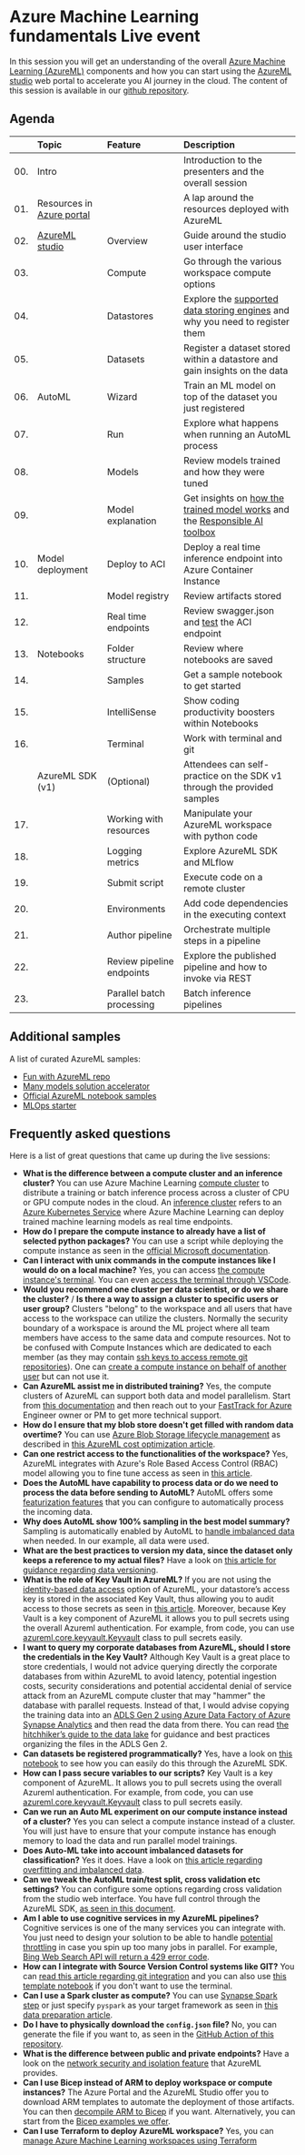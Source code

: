 # Azure Machine Learning fundamentals Live event

In this session you will get an understanding of the overall [Azure Machine Learning (AzureML)](https://docs.microsoft.com/azure/machine-learning/overview-what-is-azure-machine-learning) components and how you can start using the [AzureML studio](https://docs.microsoft.com/azure/machine-learning/overview-what-is-machine-learning-studio) web portal to accelerate you AI journey in the cloud.
The content of this session is available in our [github repository](https://aka.ms/ftalive/azureml/fundamentals).

## Agenda

|     | Topic  | Feature | Description  
| :-- | :----- | :-----  | :-----
| 00. | Intro  |     | Introduction to the presenters and the overall session
| 01. | Resources in [Azure portal](http://portal.azure.com/) | | A lap around the resources deployed with AzureML
| 02. | [AzureML studio](https://ml.azure.com/) | Overview | Guide around the studio user interface
| 03. |  | Compute | Go through the various workspace compute options
| 04. |  | Datastores | Explore the [supported data storing engines](https://docs.microsoft.com/azure/machine-learning/how-to-access-data#supported-data-storage-service-types) and why you need to register them
| 05. |  | Datasets | Register a dataset stored within a datastore and gain insights on the data
| 06. | AutoML | Wizard | Train an ML model on top of the dataset you just registered
| 07. |  | Run | Explore what happens when running an AutoML process
| 08. |  | Models | Review models trained and how they were tuned
| 09. |  | Model explanation | Get insights on [how the trained model works](https://interpret.ml/) and the [Responsible AI toolbox](https://responsibleaitoolbox.ai/)
| 10. | Model deployment | Deploy to ACI | Deploy a real time inference endpoint into Azure Container Instance
| 11. | | Model registry | Review artifacts stored
| 12. | | Real time endpoints | Review swagger.json and [test](https://reqbin.com/jpipz03n) the ACI endpoint
| 13. | Notebooks | Folder structure | Review where notebooks are saved
| 14. |  | Samples | Get a sample notebook to get started
| 15. |  | IntelliSense | Show coding productivity boosters within Notebooks
| 16. |  | Terminal | Work with terminal and git
|     | AzureML SDK (v1) | (Optional) | Attendees can self-practice on the SDK v1 through the provided samples 
| 17. |  | Working with resources | Manipulate your AzureML workspace with python code
| 18. |  | Logging metrics | Explore AzureML SDK and MLflow
| 19. |  | Submit script | Execute code on a remote cluster
| 20. |  | Environments | Add code dependencies in the executing context
| 21. |  | Author pipeline | Orchestrate multiple steps in a pipeline
| 22. |  | Review pipeline endpoints | Explore the published pipeline and how to invoke via REST
| 23. |  | Parallel batch processing | Batch inference pipelines

## Additional samples

A list of curated AzureML samples:

- [Fun with AzureML repo](https://github.com/rndazurescript/FunWithAzureML)
- [Many models solution accelerator](https://github.com/microsoft/solution-accelerator-many-models)
- [Official AzureML notebook samples](https://github.com/Azure/MachineLearningNotebooks/)
- [MLOps starter](https://aka.ms/mlops)

## Frequently asked questions

Here is a list of great questions that came up during the live sessions:

- **What is the difference between a compute cluster and an inference cluster?** You can use Azure Machine Learning [compute cluster](https://docs.microsoft.com/azure/machine-learning/how-to-create-attach-compute-cluster?tabs=python) to distribute a training or batch inference process across a cluster of CPU or GPU compute nodes in the cloud. An [inference cluster](https://docs.microsoft.com/azure/machine-learning/how-to-create-attach-kubernetes?tabs=python) refers to an [Azure Kubernetes Service](https://azure.microsoft.com/services/kubernetes-service/) where Azure Machine Learning can deploy trained machine learning models as real time endpoints.
- **How do I prepare the compute instance to already have a list of selected python packages?** You can use a script while deploying the compute instance as seen in the [official Microsoft documentation](https://docs.microsoft.com/azure/machine-learning/how-to-create-manage-compute-instance?tabs=python#use-script-in-a-resource-manager-template).
- **Can I interact with unix commands in the compute instances like I would do on a local machine?** Yes, you can access [the compute instance's terminal](https://docs.microsoft.com/en-us/azure/machine-learning/how-to-access-terminal). You can even [access the terminal through VSCode](https://docs.microsoft.com/en-us/azure/machine-learning/how-to-set-up-vs-code-remote?tabs=studio).
- **Would you recommend one cluster per data scientist, or do we share the cluster?** / **Is there a way to assign a cluster to specific users or user group?** Clusters "belong" to the workspace and all users that have access to the workspace can utilize the clusters. Normally the security boundary of a workspace is around the ML project where all team members have access to the same data and compute resources. Not to be confused with Compute Instances which are dedicated to each member (as they may contain [ssh keys to access remote git repositories](https://docs.microsoft.com/azure/machine-learning/concept-train-model-git-integration)). One can [create a compute instance on behalf of another user](https://docs.microsoft.com/azure/machine-learning/how-to-create-manage-compute-instance?tabs=python#on-behalf) but can not use it.
- **Can AzureML assist me in distributed training?** Yes, the compute clusters of AzureML can support both data and model parallelism. Start from [this documentation](https://docs.microsoft.com/azure/machine-learning/concept-distributed-training) and then reach out to your [FastTrack for Azure](https://azure.microsoft.com/programs/azure-fasttrack/) Engineer owner or PM to get more technical support.
- **How do I ensure that my blob store doesn't get filled with random data overtime?** You can use [Azure Blob Storage lifecycle management](https://docs.microsoft.com/azure/storage/blobs/lifecycle-management-overview) as described in [this AzureML cost optimization article](https://docs.microsoft.com/azure/machine-learning/how-to-manage-optimize-cost#set-data-retention--deletion-policies).
- **Can one restrict access to the functionalities of the workspace?** Yes, AzureML integrates with Azure's Role Based Access Control (RBAC) model allowing you to fine tune access as seen in [this article](https://docs.microsoft.com/azure/machine-learning/how-to-assign-roles).
- **Does the AutoML have capability to process data or do we need to process the data before sending to AutoML?** AutoML offers some [featurization features](https://docs.microsoft.com/en-us/azure/machine-learning/how-to-configure-auto-features) that you can configure to automatically process the incoming data.
- **Why does AutoML show 100% sampling in the best model summary?** Sampling is automatically enabled by AutoML to [handle imbalanced data](https://docs.microsoft.com/azure/machine-learning/concept-manage-ml-pitfalls#handle-imbalanced-data) when needed. In our example, all data were used.
- **What are the best practices to version my data, since the dataset only keeps a reference to my actual files?** Have a look on [this article for guidance regarding data versioning](https://docs.microsoft.com/azure/machine-learning/how-to-version-track-datasets).
- **What is the role of Key Vault in AzureML?** If you are not using the [identity-based data access](https://docs.microsoft.com/azure/machine-learning/how-to-identity-based-data-access) option of AzureML, your datastore’s access key is stored in the associated Key Vault, thus allowing you to audit access to those secrets as seen in [this article]( https://docs.microsoft.com/azure/machine-learning/how-to-access-data). Moreover, because Key Vault is a key component of AzureML it allows you to pull secrets using the overall Azureml authentication. For example, from code, you can use [azureml.core.keyvault.Keyvault](https://docs.microsoft.com/en-us/python/api/azureml-core/azureml.core.keyvault.keyvault?view=azure-ml-py) class to pull secrets easily.
- **I want to query my corporate databases from AzureML, should I store the credentials in the Key Vault?** Although Key Vault is a great place to store credentials, I would not advice querying directly the corporate databases from within AzureML to avoid latency, potential ingestion costs, security considerations and potential accidental denial of service attack from an AzureML compute cluster that may "hammer" the database with parallel requests. Instead of that, I would advise copying the training data into an [ADLS Gen 2 using Azure Data Factory of Azure Synapse Analytics]( https://docs.microsoft.com/azure/data-factory/connector-azure-data-lake-storage?tabs=data-factory) and then read the data from there. You can read [the hitchhiker’s guide to the data lake]( https://aka.ms/adls/hitchhikersguide) for guidance and best practices organizing the files in the ADLS Gen 2.
- **Can datasets be registered programmatically?** Yes, have a look on [this notebook](./src/notebooks/010_basic_sdk.ipynb) to see how you can easily do this through the AzureML SDK.
- **How can I pass secure variables to our scripts?** Key Vault is a key component of AzureML. It allows you to pull secrets using the overall Azureml authentication. For example, from code, you can use [azureml.core.keyvault.Keyvault](https://docs.microsoft.com/en-us/python/api/azureml-core/azureml.core.keyvault.keyvault?view=azure-ml-py) class to pull secrets easily.
- **Can we run an Auto ML experiment on our compute instance instead of a cluster?** Yes you can select a compute instance instead of a cluster. You will just have to ensure that your compute instance has enough memory to load the data and run parallel model trainings.
- **Does Auto-ML take into account imbalanced datasets for classification?** Yes it does. Have a look on [this article regarding overfitting and imbalanced data](https://docs.microsoft.com/en-us/azure/machine-learning/concept-manage-ml-pitfalls).
- **Can we tweak the AutoML train/test split, cross validation etc settings?** You can configure some options regarding cross validation from the studio web interface. You have full control through the AzureML SDK, [as seen in this document](https://docs.microsoft.com/en-us/azure/machine-learning/how-to-configure-cross-validation-data-splits#prerequisites).
- **Am I able to use cognitive services in my AzureML pipelines?** Cognitive services is one of the many services you can integrate with. You just need to design your solution to be able to handle [potential throttling](https://docs.microsoft.com/en-us/azure/architecture/patterns/throttling) in case you spin up too many jobs in parallel. For example, [Bing Web Search API will return a 429 error code](https://docs.microsoft.com/en-us/bing/search-apis/bing-web-search/reference/error-codes).
- **How can I integrate with Source Version Control systems like GIT?** You can [read this article regarding git integration](https://docs.microsoft.com/azure/machine-learning/concept-train-model-git-integration) and you can also use [this template notebook](https://github.com/rndazurescript/FunWithAzureML/blob/master/GitIntegration.ipynb) if you don't want to use the terminal.
- **Can I use a Spark cluster as compute?** You can use [Synapse Spark step](https://docs.microsoft.com/en-us/azure/machine-learning/how-to-use-synapsesparkstep) or just specify `pyspark` as your target framework as seen in [this data preparation article](https://docs.microsoft.com/en-us/azure/machine-learning/how-to-data-prep-synapse-spark-pool).
- **Do I have to physically download the `config.json` file?** No, you can generate the file if you want to, as seen in the [GitHub Action of this repository](../.github/workflows/fundamentals-notebooks-ci.yml).
- **What is the difference between public and private endpoints?** Have a look on the [network security and isolation feature](https://docs.microsoft.com/en-us/azure/machine-learning/concept-enterprise-security#network-security-and-isolation) that AzureML provides.
- **Can I use Bicep instead of ARM to deploy workspace or compute instances?** The Azure Portal and the AzureML Studio offer you to download ARM templates to automate the deployment of those artifacts. You can then [decompile ARM to Bicep](https://docs.microsoft.com/en-us/azure/azure-resource-manager/bicep/decompile?tabs=azure-cli) if you want. Alternatively, you can start from the [Bicep examples we offer](https://docs.microsoft.com/en-us/azure/templates/microsoft.machinelearningservices/workspaces?tabs=bicep).
- **Can I use Terraform to deploy AzureML workspace?** Yes, you can [manage Azure Machine Learning workspaces using Terraform](https://docs.microsoft.com/en-us/azure/machine-learning/how-to-manage-workspace-terraform?tabs=publicworkspace)
